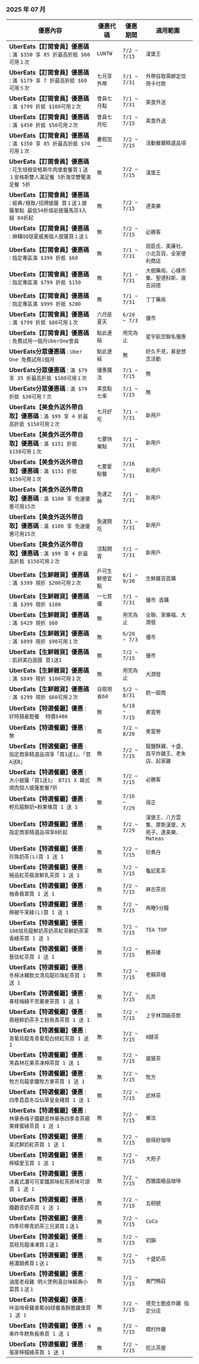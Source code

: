 
###  2025 年 07 月
| 優惠內容 | 優惠代碼 | 優惠期間 | 適用範圍 |
| --- | --- | --- | --- |
|**UberEats【訂閱會員】優惠碼** : ```滿 $350 享 85 折最高折抵 $60可用１次```|```LUNTW```|```7/2 ~ 7/15```|```漢堡王```|
|**UberEats【訂閱會員】優惠碼** : ```滿 $179 享 7 折最高折抵 $60可用５次```|```七月享外帶```|```7/1 ~ 7/31```|```外帶自取需綁定信用卡付款```|
|**UberEats【訂閱會員】優惠碼** : ```滿 $799 折抵 $100可用２次```|```會員七月點```|```7/1 ~ 7/31```|```美食外送```|
|**UberEats【訂閱會員】優惠碼** : ```滿 $450 折抵 $50可用２次```|```會員七月吃```|```7/1 ~ 7/15```|```美食外送```|
|**UberEats【訂閱會員】優惠碼** : ```滿 $350 享 85 折最高折抵 $70可用１次```|```暑假加一```|```7/2 ~ 7/15```|```活動餐廳精選品項```|
|**UberEats【訂閱會員】優惠碼** : ```花生培根安格斯牛肉堡套餐買１送１安格斯雙人滿足餐 5折海空雙饗滿足餐 5折```|```無```|```7/2 ~ 7/15```|```漢堡王```|
|**UberEats【訂閱會員】優惠碼** : ```經典/極致/招牌披薩 買１送１披薩單點 最低54折熔岩披薩馬芬3入組 84折起```|```無```|```7/2 ~ 7/15```|```達美樂```|
|**UberEats【訂閱會員】優惠碼** : ```麻糬QQ球夏威夷個人披薩買１送１```|```無```|```7/2 ~ 7/15```|```必勝客```|
|**UberEats【訂閱會員】優惠碼** : ```指定專區滿 $399 折抵 $60```|```無```|```7/1 ~ 7/31```|```屈臣氏、美廉社、小北百貨、全家便利商店```|
|**UberEats【訂閱會員】優惠碼** : ```指定專區滿 $799 折抵 $150```|```無```|```7/1 ~ 7/31```|```大樹藥局、心樸市集、聖德科斯、唐吉訶德```|
|**UberEats【訂閱會員】優惠碼** : ```指定專區滿 $999 折抵 $200```|```無```|```7/1 ~ 7/31```|```丁丁藥局```|
|**UberEats【訂閱會員】優惠碼** : ```滿 $799 折抵 $80可用１次```|```六月是夏天```|```6/20 ~ 7/3```|```優市```|
|**UberEats【訂閱會員】優惠碼** : ```免費試用一個月UberOne會員```|```點此連結```|```用完為止```|```星宇航空聯名優惠```|
|**UberEats分眾優惠碼** : ```Uber One 免費試用1個月```|```點此連結```|```無```|```好久不見，甚是想念活動```|
|**UberEats分眾優惠碼** : ```滿 $79 享 35 折最高折抵 $100可用１次```|```優惠魔法```|```7/1 ~ 7/15```|```無```|
|**UberEats分眾優惠碼** : ```滿 $79 折抵 $30可用７次```|```美食點七來```|```7/1 ~ 7/15```|```無```|
|**UberEats【美食外送外帶自取】優惠碼** : ```滿 $99 享 4 折最高折抵 $150可用２次```|```七月好吃```|```7/1 ~ 7/31```|```新用戶```|
|**UberEats【美食外送外帶自取】優惠碼** : ```滿 $151 折抵 $150可用１次```|```七要快樂點```|```7/1 ~ 7/31```|```新用戶```|
|**UberEats【美食外送外帶自取】優惠碼** : ```滿 $151 折抵 $150可用１次```|```七要愛點餐```|```7/16 ~ 7/31```|```新用戶```|
|**UberEats【美食外送外帶自取】優惠碼** : ```滿 $100 享 免運優惠可用15次```|```免運之神```|```7/1 ~ 7/31```|```新用戶```|
|**UberEats【美食外送外帶自取】優惠碼** : ```滿 $100 享 免運優惠可用15次```|```免運開吃```|```7/1 ~ 7/31```|```新用戶```|
|**UberEats【美食外送外帶自取】優惠碼** : ```滿 $99 享 4 折最高折抵 $150可用２次```|```涼點開胃```|```7/1 ~ 7/31```|```新用戶```|
|**UberEats【生鮮雜貨】優惠碼** : ```滿 $399 現折 $200可用２次```|```戶可生鮮便宜點```|```6/1 ~ 9/30```|```生鮮雜貨首購```|
|**UberEats【生鮮雜貨】優惠碼** : ```滿 $399 現折 $100```|```一七買優```|```7/1 ~ 7/31```|```優市 首購```|
|**UberEats【生鮮雜貨】優惠碼** : ```滿 $429 現折 $60```|```無```|```用完為止```|```全聯、家樂福、大潤發```|
|**UberEats【生鮮雜貨】優惠碼** : ```滿 $899 現折 $90可用１次```|```無```|```6/20 ~ 7/3```|```優市```|
|**UberEats【生鮮雜貨】優惠碼** : ```肌研美白面膜 買1送1```|```無```|```7/2 ~ 7/15```|```優市```|
|**UberEats【生鮮雜貨】優惠碼** : ```滿 $849 現折 $100可用２次```|```無```|```用完為止```|```大潤發```|
|**UberEats【生鮮雜貨】優惠碼** : ```滿 $299 現折 $60可用２次```|```自取現省60```|```5/2 ~ 8/31```|```統一超商```|
|**UberEats【特選餐廳】優惠** : ```好時鷄豪飽餐  特價$486```|```無```|```6/18 ~ 7/15```|```麥當勞```|
|**UberEats【特選餐廳】優惠** : ```無```|```無```|```7/2 ~ 8/26```|```麥當勞```|
|**UberEats【特選餐廳】優惠** : ```指定商家精選品項享「買1送1」、「買A送B」```|```無```|```7/2 ~ 7/15```|```龍鹽酥雞、十盛、昌平炸雞王、老朱店、起家雞```|
|**UberEats【特選餐廳】優惠** : ```大小披薩「買1送1」 BT21 X 韓式燒肉個人披薩套餐7折```|```無```|```7/2 ~ 7/15```|```必勝客```|
|**UberEats【特選餐廳】優惠** : ```輕烏龍鮮奶+粉果條買 1 送 1```|```無```|```7/16 ~ 7/29```|```得正```|
|**UberEats【特選餐廳】優惠** : ```指定商家精選品項享8折起```|```無```|```7/2 ~ 7/29```|```漢堡王、八方雲集、摩斯漢堡、大苑子、達美樂、Mateas```|
|**UberEats【特選餐廳】優惠** : ```珍珠奶茶(L)買 1 送 1```|```無```|```7/2 ~ 7/15```|```珍煮丹```|
|**UberEats【特選餐廳】優惠** : ```極品紅茶翡翠鮮乳茶買 1 送 1```|```無```|```7/2 ~ 7/15```|```龜記茗茶```|
|**UberEats【特選餐廳】優惠** : ```柚香翡翠買 1 送 1```|```無```|```7/2 ~ 7/15```|```麻古茶坊```|
|**UberEats【特選餐廳】優惠** : ```棉被午茉綠(L)買 1 送 1```|```無```|```7/2 ~ 7/15```|```再睡5分鐘```|
|**UberEats【特選餐廳】優惠** : ```108焙烏龍鮮奶茶奶茶紅茶鮮奶茶茉香綠茶買 1 送 1```|```無```|```7/2 ~ 7/15```|```TEA TOP```|
|**UberEats【特選餐廳】優惠** : ```藝伎紅茶買 1 送 1```|```無```|```7/2 ~ 7/15```|```鶴茶樓```|
|**UberEats【特選餐廳】優惠** : ```冬檸冰粿飲文清烏龍珍珠紅茶買 1 送 1```|```無```|```7/2 ~ 7/15```|```老賴茶棧```|
|**UberEats【特選餐廳】優惠** : ```春枝梅綠不苦蕎麥茶買 1 送 1```|```無```|```7/2 ~ 7/15```|```烏弄```|
|**UberEats【特選餐廳】優惠** : ```鼎極鮮奶茶手工粉角青茶買 1 送 1```|```無```|```7/2 ~ 7/15```|```上宇林頂級茶飲```|
|**UberEats【特選餐廳】優惠** : ```青葡烏龍青青葡萄白桃紅茶買 1 送 1```|```無```|```7/2 ~ 7/15```|```8酵茶```|
|**UberEats【特選餐廳】優惠** : ```黑森林花果茶凍檸茶買 1 送 1```|```無```|```7/2 ~ 7/15```|```黛黛茶```|
|**UberEats【特選餐廳】優惠** : ```牧方烏龍拿鐵牧方麥茶買 1 送 1```|```無```|```7/2 ~ 7/15```|```牧方```|
|**UberEats【特選餐廳】優惠** : ```四季荔荔冬瓜仙草皇金磚買 1 送 1```|```無```|```7/2 ~ 7/15```|```武林茶```|
|**UberEats【特選餐廳】優惠** : ```林華泰梅子鐵觀音林華泰四季青茶蘋果蜂蜜綠茶買 1 送 1```|```無```|```7/2 ~ 7/15```|```樂法```|
|**UberEats【特選餐廳】優惠** : ```美式鮮奶紅茶買 1 送 1```|```無```|```7/2 ~ 7/15```|```彼得好咖啡```|
|**UberEats【特選餐廳】優惠** : ```檸檬愛玉買 1 送 1```|```無```|```7/2 ~ 7/15```|```大苑子```|
|**UberEats【特選餐廳】優惠** : ```冰義式濃可可拿鐵原味紅茶原味可頌買 1 送 1```|```無```|```7/2 ~ 7/15```|```西雅圖極品咖啡```|
|**UberEats【特選餐廳】優惠** : ```鐵觀音奶茶買 1 送 1```|```無```|```7/2 ~ 7/15```|```五桐號```|
|**UberEats【特選餐廳】優惠** : ```四季珍椰青奶茶三兄弟買１送１```|```無```|```7/2 ~ 7/15```|```CoCo```|
|**UberEats【特選餐廳】優惠** : ```荔枝烏龍凍凍買１送１```|```無```|```7/2 ~ 7/15```|```初韻```|
|**UberEats【特選餐廳】優惠** : ```極濃鍋煮買１送１```|```無```|```7/2 ~ 7/15```|```十盛奶茶```|
|**UberEats【特選餐廳】優惠** : ```滷蛋老母雞 明火煲例湯台味經典小菜買１送１```|```無```|```7/2 ~ 7/15```|```東門鴨莊```|
|**UberEats【特選餐廳】優惠** : ```咔滋啃骨雞香蕉QQ球餐香酥脆雞堡買 1 送 1```|```無```|```7/2 ~ 7/15```|```德克士脆皮炸雞 指定分店```|
|**UberEats【特選餐廳】優惠** : ```4串炸年糕魚板串買 1 送 1```|```無```|```7/2 ~ 7/15```|```橋村炸雞```|
|**UberEats【特選餐廳】優惠** : ```張家檸檬綠茶買 1 送 1```|```無```|```7/2 ~ 7/15```|```拾汣茶屋```|
